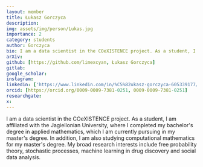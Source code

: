 ```yaml
---
layout: member
title: Łukasz Gorczyca
description:
img: assets/img/person/Lukas.jpg
importance: 2
category: students
author: Gorczyca
bio: I am a data scientist in the COeXISTENCE project. As a student, I am affiliated with the Jagiellonian University, where I completed my bachelor's degree in applied mathematics, which I am currently pursuing in my master's degree. In addition, I am also studying computational mathematics for my master's degree. 
arXiv:
github: [https://github.com/limexcyan, Łukasz Gorczyca]
gitlab:
google_scholar: 
instagram:
linkedin: ['https://www.linkedin.com/in/%C5%82ukasz-gorczyca-605339177/']
orcid: [https://orcid.org/0009-0009-7381-0251, 0009-0009-7381-0251]
researchgate:
x: 
---
```

I am a data scientist in the COeXISTENCE project. As a student, I am affiliated with the Jagiellonian University, where I completed my bachelor's degree in applied mathematics, which I am currently pursuing in my master's degree. In addition, I am also studying computational mathematics for my master's degree. My broad research interests include free probability theory, stochastic processes, machine learning in drug discovery and social data analysis. 
